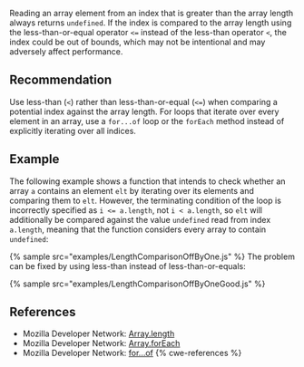 Reading an array element from an index that is greater than the array length always returns `undefined`. If the index is compared to the array length using the less-than-or-equal operator `<=` instead of the less-than operator `<`, the index could be out of bounds, which may not be intentional and may adversely affect performance.


## Recommendation
Use less-than (`<`) rather than less-than-or-equal (`<=`) when comparing a potential index against the array length. For loops that iterate over every element in an array, use a `for...of` loop or the `forEach` method instead of explicitly iterating over all indices.


## Example
The following example shows a function that intends to check whether an array `a` contains an element `elt` by iterating over its elements and comparing them to `elt`. However, the terminating condition of the loop is incorrectly specified as `i <= a.length`, not `i < a.length`, so `elt` will additionally be compared against the value `undefined` read from index `a.length`, meaning that the function considers every array to contain `undefined`:

{% sample src="examples/LengthComparisonOffByOne.js" %}
The problem can be fixed by using less-than instead of less-than-or-equals:

{% sample src="examples/LengthComparisonOffByOneGood.js" %}

## References
* Mozilla Developer Network: [Array.length](https://developer.mozilla.org/en-US/docs/Web/JavaScript/Reference/Global_Objects/Array/length)
* Mozilla Developer Network: [Array.forEach](https://developer.mozilla.org/en-US/docs/Web/JavaScript/Reference/Global_Objects/Array/forEach)
* Mozilla Developer Network: [for...of](https://developer.mozilla.org/en-US/docs/Web/JavaScript/Reference/Statements/for...of)
{% cwe-references %}
